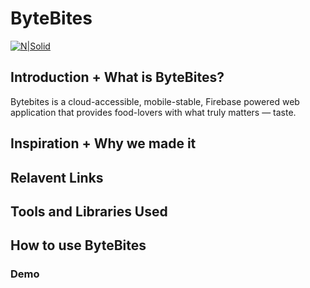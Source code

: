 # ByteBites

[![N|Solid](https://i.imgur.com/geOvXho.png)](temp)

## Introduction + What is ByteBites?
Bytebites is a cloud-accessible, mobile-stable, Firebase powered web application that provides food-lovers with what truly matters — taste.


## Inspiration + Why we made it

## Relavent Links

## Tools and Libraries Used

## How to use ByteBites

### Demo